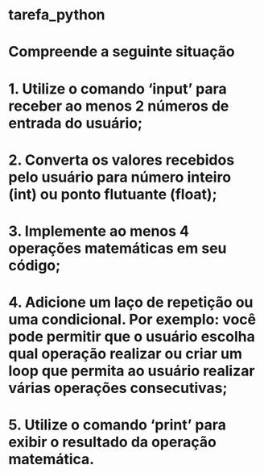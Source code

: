 # tarefa_python

# Compreende a seguinte situação

# 1. Utilize o comando ‘input’ para receber ao menos 2 números de entrada do usuário;

# 2. Converta os valores recebidos pelo usuário para número inteiro (int) ou ponto flutuante (float);

# 3. Implemente ao menos 4 operações matemáticas em seu código;

# 4. Adicione um laço de repetição ou uma condicional. Por exemplo: você pode permitir que o usuário escolha qual operação realizar ou criar um loop que permita ao usuário realizar várias operações consecutivas;

# 5. Utilize o comando ‘print’ para exibir o resultado da operação matemática.
